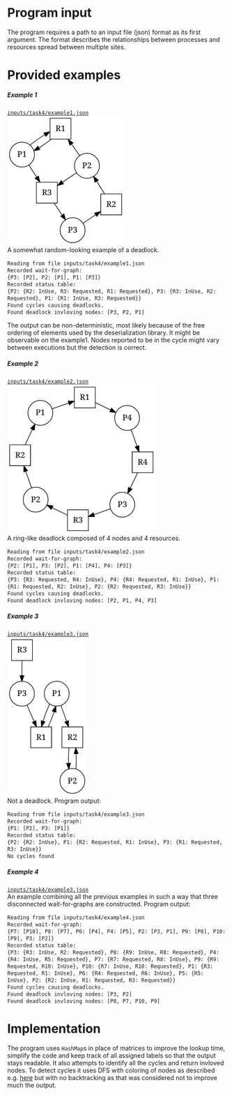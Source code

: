 # Program input

The program requires a path to an input file (json) format as its first
argument. The format describes the relationships between processes and
resources spread between multiple sites.

# Provided examples


##### Example 1
[`inputs/task4/example1.json`](../inputs/task4/example1.json)  
![](../inputs/task4/example1.png)  
A somewhat random-looking example of a deadlock.
```
Reading from file inputs/task4/example1.json
Recorded wait-for-graph:
{P3: [P2], P2: [P1], P1: [P3]}
Recorded status table:
{P2: {R2: InUse, R3: Requested, R1: Requested}, P3: {R3: InUse, R2: Requested}, P1: {R1: InUse, R3: Requested}}
Found cycles causing deadlocks.
Found deadlock invloving nodes: [P3, P2, P1]
```
The output can be non-deterministic, most likely because of the free ordering
of elements used by the deserialization library. It might be observable on the
example1. Nodes reported to be in the cycle might vary between executions but
the detection is correct.

##### Example 2
[`inputs/task4/example2.json`](../inputs/task4/example2.json)  
![](../inputs/task4/example2.png)  
A ring-like deadlock composed of 4 nodes and 4 resources.
```
Reading from file inputs/task4/example2.json
Recorded wait-for-graph:
{P2: [P1], P3: [P2], P1: [P4], P4: [P3]}
Recorded status table:
{P3: {R3: Requested, R4: InUse}, P4: {R4: Requested, R1: InUse}, P1: {R1: Requested, R2: InUse}, P2: {R2: Requested, R3: InUse}}
Found cycles causing deadlocks.
Found deadlock invloving nodes: [P2, P1, P4, P3]
```

##### Example 3
[`inputs/task4/example3.json`](../inputs/task4/example3.json)  
![](../inputs/task4/example3.png)  
Not a deadlock.
Program output:
```
Reading from file inputs/task4/example3.json
Recorded wait-for-graph:
{P1: [P2], P3: [P1]}
Recorded status table:
{P2: {R2: InUse}, P1: {R2: Requested, R1: InUse}, P3: {R1: Requested, R3: InUse}}
No cycles found
```

##### Example 4
[`inputs/task4/example3.json`](../inputs/task4/example3.json)  
An example combining all the previous examples in such a way that three
disconnected wait-for-graphs are constructed.
Program output:
```
Reading from file inputs/task4/example4.json
Recorded wait-for-graph:
{P7: [P10], P8: [P7], P6: [P4], P4: [P5], P2: [P3, P1], P9: [P8], P10: [P9], P3: [P2]}
Recorded status table:
{P3: {R3: InUse, R2: Requested}, P8: {R9: InUse, R8: Requested}, P4: {R4: InUse, R5: Requested}, P7: {R7: Requested, R8: InUse}, P9: {R9: Requested, R10: InUse}, P10: {R7: InUse, R10: Requested}, P1: {R3: Requested, R1: InUse}, P6: {R4: Requested, R6: InUse}, P5: {R5: InUse}, P2: {R2: InUse, R1: Requested, R3: Requested}}
Found cycles causing deadlocks.
Found deadlock invloving nodes: [P3, P2]
Found deadlock invloving nodes: [P8, P7, P10, P9]
```

# Implementation

The program uses `HashMap`s in place of matrices to improve the lookup time,
simplify the code and keep track of all assigned labels so that the output
stays readable. It also attempts to identify all the cycles and return 
invloved nodes. To detect cycles it uses DFS with coloring of nodes as
described e.g. [here](https://www.geeksforgeeks.org/detect-cycle-direct-graph-using-colors/)
but with no backtracking as that was considered not to improve much the output.